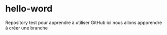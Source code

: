 # hello-word
Repository test pour apprendre à utiliser GitHub
ici nous allons appprendre à créer une branche
